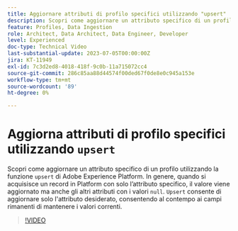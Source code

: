 ```yaml
---
title: Aggiornare attributi di profilo specifici utilizzando "upsert"
description: Scopri come aggiornare un attributo specifico di un profilo utilizzando la funzione "upsert" di Adobe Experience Platform.
feature: Profiles, Data Ingestion
role: Architect, Data Architect, Data Engineer, Developer
level: Experienced
doc-type: Technical Video
last-substantial-update: 2023-07-05T00:00:00Z
jira: KT-11949
exl-id: 7c3d2ed8-4018-418f-9c0b-11a715072cc4
source-git-commit: 286c85aa88d44574f00ded67f0de8e0c945a153e
workflow-type: tm+mt
source-wordcount: '89'
ht-degree: 0%

---
```


# Aggiorna attributi di profilo specifici utilizzando `upsert`

Scopri come aggiornare un attributo specifico di un profilo utilizzando la funzione `upsert` di Adobe Experience Platform. In genere, quando si acquisisce un record in Platform con solo l’attributo specifico, il valore viene aggiornato ma anche gli altri attributi con i valori `null`. `Upsert` consente di aggiornare solo l&#39;attributo desiderato, consentendo al contempo ai campi rimanenti di mantenere i valori correnti.

>[!VIDEO](https://video.tv.adobe.com/v/3416133/?learn=on&enablevpops)
